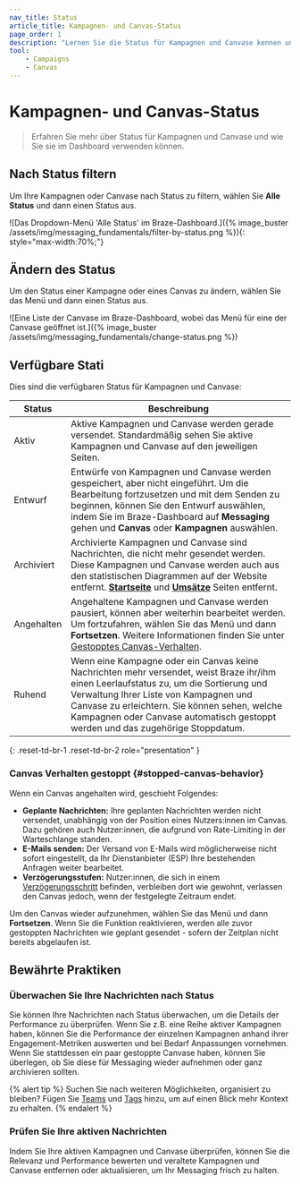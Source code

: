 ```yaml
---
nav_title: Status
article_title: Kampagnen- und Canvas-Status
page_order: 1
description: "Lernen Sie die Status für Kampagnen und Canvase kennen und wie Sie sie im Dashboard verwenden können."
tool:
    - Campaigns
    - Canvas
---
```


# Kampagnen- und Canvas-Status

> Erfahren Sie mehr über Status für Kampagnen und Canvase und wie Sie sie im Dashboard verwenden können.

## Nach Status filtern

Um Ihre Kampagnen oder Canvase nach Status zu filtern, wählen Sie **Alle Status** und dann einen Status aus.

\![Das Dropdown-Menü 'Alle Status' im Braze-Dashboard.]({% image_buster /assets/img/messaging_fundamentals/filter-by-status.png %}){: style="max-width:70%;"}

## Ändern des Status

Um den Status einer Kampagne oder eines Canvas zu ändern, wählen Sie das Menü <i class="fas fa-ellipsis-vertical"></i> und dann einen Status aus.

\![Eine Liste der Canvase im Braze-Dashboard, wobei das Menü für eine der Canvase geöffnet ist.]({% image_buster /assets/img/messaging_fundamentals/change-status.png %})

## Verfügbare Stati

Dies sind die verfügbaren Status für Kampagnen und Canvase:

| Status | Beschreibung |
| --- | --- |
| Aktiv | Aktive Kampagnen und Canvase werden gerade versendet. Standardmäßig sehen Sie aktive Kampagnen und Canvase auf den jeweiligen Seiten. |
| Entwurf | Entwürfe von Kampagnen und Canvase werden gespeichert, aber nicht eingeführt. Um die Bearbeitung fortzusetzen und mit dem Senden zu beginnen, können Sie den Entwurf auswählen, indem Sie im Braze-Dashboard auf **Messaging** gehen und **Canvas** oder **Kampagnen** auswählen. |
| Archiviert | Archivierte Kampagnen und Canvase sind Nachrichten, die nicht mehr gesendet werden. Diese Kampagnen und Canvase werden auch aus den statistischen Diagrammen auf der Website entfernt. [**Startseite**]({{site.baseurl}}/user_guide/analytics/dashboard/home_dashboard) und [**Umsätze**]({{site.baseurl}}/user_guide/analytics/reporting/revenue_report) Seiten entfernt.|
| Angehalten | Angehaltene Kampagnen und Canvase werden pausiert, können aber weiterhin bearbeitet werden. Um fortzufahren, wählen Sie das Menü <i class="fas fa-ellipsis-vertical"></i> und dann **Fortsetzen**. Weitere Informationen finden Sie unter [Gestopptes Canvas-Verhalten](#stopped-canvas-behavior). |
| Ruhend | Wenn eine Kampagne oder ein Canvas keine Nachrichten mehr versendet, weist Braze ihr/ihm einen Leerlaufstatus zu, um die Sortierung und Verwaltung Ihrer Liste von Kampagnen und Canvase zu erleichtern. Sie können sehen, welche Kampagnen oder Canvase automatisch gestoppt werden und das zugehörige Stoppdatum. |
{: .reset-td-br-1 .reset-td-br-2 role="presentation" }

### Canvas Verhalten gestoppt {#stopped-canvas-behavior}

Wenn ein Canvas angehalten wird, geschieht Folgendes:

- **Geplante Nachrichten:** Ihre geplanten Nachrichten werden nicht versendet, unabhängig von der Position eines Nutzers:innen im Canvas. Dazu gehören auch Nutzer:innen, die aufgrund von Rate-Limiting in der Warteschlange standen.
- **E-Mails senden:** Der Versand von E-Mails wird möglicherweise nicht sofort eingestellt, da Ihr Dienstanbieter (ESP) Ihre bestehenden Anfragen weiter bearbeitet.
- **Verzögerungsstufen:** Nutzer:innen, die sich in einem [Verzögerungsschritt]({{site.baseurl}}/user_guide/engagement_tools/canvas/canvas_components/delay_step/) befinden, verbleiben dort wie gewohnt, verlassen den Canvas jedoch, wenn der festgelegte Zeitraum endet.

Um den Canvas wieder aufzunehmen, wählen Sie das Menü <i class="fas fa-ellipsis-vertical"></i> und dann **Fortsetzen**. Wenn Sie die Funktion reaktivieren, werden alle zuvor gestoppten Nachrichten wie geplant gesendet - sofern der Zeitplan nicht bereits abgelaufen ist.

## Bewährte Praktiken

### Überwachen Sie Ihre Nachrichten nach Status

Sie können Ihre Nachrichten nach Status überwachen, um die Details der Performance zu überprüfen. Wenn Sie z.B. eine Reihe aktiver Kampagnen haben, können Sie die Performance der einzelnen Kampagnen anhand ihrer Engagement-Metriken auswerten und bei Bedarf Anpassungen vornehmen. Wenn Sie stattdessen ein paar gestoppte Canvase haben, können Sie überlegen, ob Sie diese für Messaging wieder aufnehmen oder ganz archivieren sollten.

{% alert tip %}
Suchen Sie nach weiteren Möglichkeiten, organisiert zu bleiben? Fügen Sie [Teams]({{site.baseurl}}/user_guide/administrative/app_settings/manage_your_braze_users/teams) und [Tags]({{site.baseurl}}/user_guide/administrative/app_settings/tags) hinzu, um auf einen Blick mehr Kontext zu erhalten.
{% endalert %}

### Prüfen Sie Ihre aktiven Nachrichten

Indem Sie Ihre aktiven Kampagnen und Canvase überprüfen, können Sie die Relevanz und Performance bewerten und veraltete Kampagnen und Canvase entfernen oder aktualisieren, um Ihr Messaging frisch zu halten.
